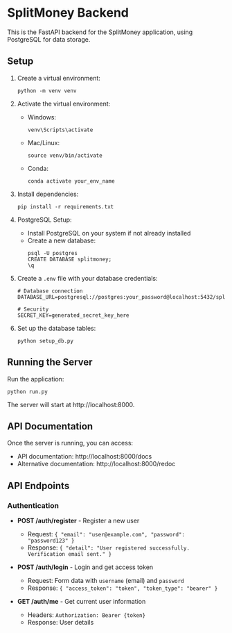 # SplitMoney Backend

This is the FastAPI backend for the SplitMoney application, using PostgreSQL for data storage.

## Setup

1. Create a virtual environment:
   ```
   python -m venv venv
   ```

2. Activate the virtual environment:
   - Windows:
     ```
     venv\Scripts\activate
     ```
   - Mac/Linux:
     ```
     source venv/bin/activate
     ```
   - Conda:
     ```
     conda activate your_env_name
     ```

3. Install dependencies:
   ```
   pip install -r requirements.txt
   ```

4. PostgreSQL Setup:
   - Install PostgreSQL on your system if not already installed
   - Create a new database:
     ```
     psql -U postgres
     CREATE DATABASE splitmoney;
     \q
     ```

5. Create a `.env` file with your database credentials:
   ```
   # Database connection
   DATABASE_URL=postgresql://postgres:your_password@localhost:5432/splitmoney

   # Security
   SECRET_KEY=generated_secret_key_here
   ```

6. Set up the database tables:
   ```
   python setup_db.py
   ```

## Running the Server

Run the application:
```
python run.py
```

The server will start at http://localhost:8000.

## API Documentation

Once the server is running, you can access:
- API documentation: http://localhost:8000/docs
- Alternative documentation: http://localhost:8000/redoc

## API Endpoints

### Authentication

- **POST /auth/register** - Register a new user
  - Request: `{ "email": "user@example.com", "password": "password123" }`
  - Response: `{ "detail": "User registered successfully. Verification email sent." }`

- **POST /auth/login** - Login and get access token
  - Request: Form data with `username` (email) and `password`
  - Response: `{ "access_token": "token", "token_type": "bearer" }`

- **GET /auth/me** - Get current user information
  - Headers: `Authorization: Bearer {token}`
  - Response: User details 